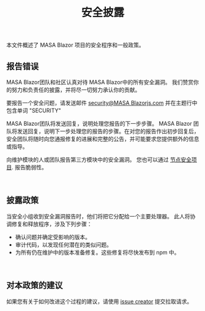 ﻿---
order: 2
title: 安全披露
---

本文件概述了 MASA Blazor 项目的安全程序和一般政策。

## 报告错误

 MASA Blazor团队和社区认真对待 MASA Blazor中的所有安全漏洞。 我们赞赏你的努力和负责任的披露，并将尽一切努力承认你的贡献。

要报告一个安全问题，请发送邮件 [security@MASA Blazorjs.com]() 并在主题行中包含单词 "SECURITY"

 MASA Blazor团队将发送回复，说明处理您报告的下一步步骤。  MASA Blazor 团队将发送回复，说明下一步处理您的报告的步骤。在对您的报告作出初步回复后，安全团队将随时向您通报修复的进展和完整的公告，并可能要求您提供额外的信息或指导。

向维护模块的人或团队报告第三方模块中的安全漏洞。 您也可以通过 [节点安全项目](). 报告脆弱性。

<br>

## 披露政策

当安全小组收到安全漏洞报告时，他们将把它分配给一个主要处理器。 此人将协调修复和释放程序，涉及下列步骤：

- 确认问题并确定受影响的版本。
- 审计代码，以发现任何潜在的类似问题。
- 为所有仍在维护中的版本准备修复。这些修复将尽快发布到 npm 中。

<br>

## 对本政策的建议

如果您有关于如何改进这个过程的建议，请使用 [issue creator]() 提交拉取请求。




